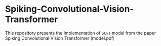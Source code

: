 # Spiking-Convolutional-Vision-Transformer
This repository presents the implementation of `SCvT` model from the paper Spiking Convolutional Vision Transformer (model.pdf)

